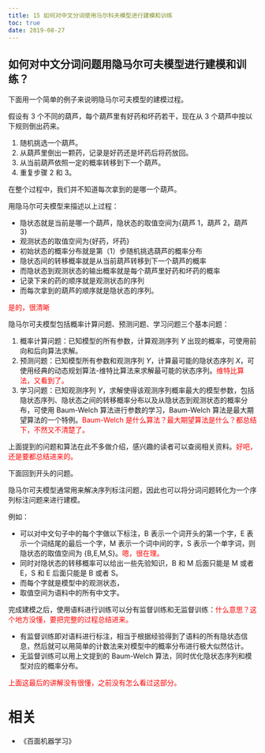 ```yaml
---
title: 15 如何对中文分词使用马尔科夫模型进行建模和训练
toc: true
date: 2019-08-27
---
```


## 如何对中文分词问题用隐马尔可夫模型进行建模和训练？

下面用一个简单的例子来说明隐马尔可夫模型的建模过程。

假设有 3 个不同的葫芦，每个葫芦里有好药和坏药若干，现在从 3 个葫芦中按以下规则倒出药来。

1. 随机挑选一个葫芦。
2. 从葫芦里倒出一颗药，记录是好药还是坏药后将药放回。
3. 从当前葫芦依照一定的概率转移到下一个葫芦。
4. 重复步骤 2 和 3。

在整个过程中，我们并不知道每次拿到的是哪一个葫芦。

用隐马尔可夫模型来描述以上过程：

- 隐状态就是当前是哪一个葫芦，隐状态的取值空间为{葫芦 1，葫芦 2，葫芦 3}
- 观测状态的取值空间为{好药，坏药}
- 初始状态的概率分布就是第（1）步随机挑选葫芦的概率分布
- 隐状态间的转移概率就是从当前葫芦转移到下一个葫芦的概率
- 而隐状态到观测状态的输出概率就是每个葫芦里好药和坏药的概率
- 记录下来的药的顺序就是观测状态的序列
- 而每次拿到的葫芦的顺序就是隐状态的序列。

<span style="color:red;">是的，很清晰</span>

隐马尔可夫模型包括概率计算问题、预测问题、学习问题三个基本问题：

1. 概率计算问题：已知模型的所有参数，计算观测序列 $Y$ 出现的概率，可使用前向和后向算法求解。
2. 预测问题：已知模型所有参数和观测序列 $Y$，计算最可能的隐状态序列 $X$，可使用经典的动态规划算法-维特比算法来求解最可能的状态序列。<span style="color:red;">维特比算法，又看到了。</span>
3. 学习问题：已知观测序列 $Y$，求解使得该观测序列概率最大的模型参数，包括隐状态序列、隐状态之间的转移概率分布以及从隐状态到观测状态的概率分布，可使用 Baum-Welch 算法进行参数的学习，Baum-Welch 算法是最大期望算法的一个特例。<span style="color:red;">Baum-Welch 是什么算法？最大期望算法是什么？都总结下，不然又不清楚了。</span>


上面提到的问题和算法在此不多做介绍，感兴趣的读者可以查阅相关资料。<span style="color:red;">好吧，还是要都总结进来的。</span>

下面回到开头的问题。

隐马尔可夫模型通常用来解决序列标注问题，因此也可以将分词问题转化为一个序列标注问题来进行建模。

例如：

- 可以对中文句子中的每个字做以下标注，B 表示一个词开头的第一个字，E 表示一个词结尾的最后一个字，M 表示一个词中间的字，S 表示一个单字词，则隐状态的取值空间为 {B,E,M,S}。<span style="color:red;">嗯，很在理。</span>
- 同时对隐状态的转移概率可以给出一些先验知识，B 和 M 后面只能是 M 或者 E，S 和 E 后面只能是 B 或者 S。
- 而每个字就是模型中的观测状态，
- 取值空间为语料中的所有中文字。

完成建模之后，使用语料进行训练可以分有监督训练和无监督训练：<span style="color:red;">什么意思？这个地方没懂，要把完整的过程总结进来。</span>

- 有监督训练即对语料进行标注，相当于根据经验得到了语料的所有隐状态信息，然后就可以用简单的计数法来对模型中的概率分布进行极大似然估计。
- 无监督训练可以用上文提到的 Baum-Welch 算法，同时优化隐状态序列和模型对应的概率分布。

<span style="color:red;">上面这最后的讲解没有很懂，之前没有怎么看过这部分。</span>






# 相关

- 《百面机器学习》
